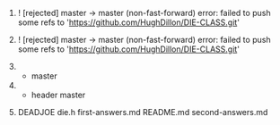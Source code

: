 1. ! [rejected]        master -> master (non-fast-forward)
error: failed to push some refs to 'https://github.com/HughDillon/DIE-CLASS.git'

2. ! [rejected]        master -> master (non-fast-forward)
error: failed to push some refs to 'https://github.com/HughDillon/DIE-CLASS.git'

3. * master

4. * header
     master
     
5. DEADJOE  die.h	first-answers.md  README.md                     second-answers.md

